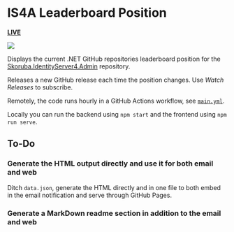 # IS4A Leaderboard Position

[**LIVE**](https://tomashubelbauer.github.io/is4a-leaderboard)

![](https://github.com/tomashubelbauer/is4a-leaderboard/workflows/github-pages/badge.svg)

Displays the current .NET GitHub repositories leaderboard position for the
[Skoruba.IdentityServer4.Admin](https://github.com/skoruba/IdentityServer4.Admin) repository.

Releases a new GitHub release each time the position changes.
Use *Watch Releases* to subscribe.

Remotely, the code runs hourly in a GitHub Actions workflow, see [`main.yml`](.github/workflows/main.yml).

Locally you can run the backend using `npm start` and the frontend using `npm run serve`.

## To-Do

### Generate the HTML output directly and use it for both email and web

Ditch `data.json`, generate the HTML directly and in one file to both embed in the
email notification and serve through GitHub Pages.

### Generate a MarkDown readme section in addition to the email and web
